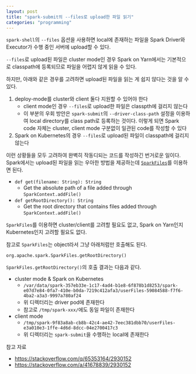 ```yaml
---
layout: post
title: "spark-submit의 --files로 upload한 파일 읽기"
categories: "programming"
---
```


`spark-shell`의 `--files` 옵션을 사용하면 local에 존재하는 파일을 Spark Driver와 Executor가 수행 중인 서버에 upload할 수 있다.

`--files`로 upload된 파일은 cluster mode인 경우 Spark on Yarn에서는 기본적으로 classpath에 등록되므로 파일을 어렵지 않게 읽을 수 있다.

하지만, 아래와 같은 경우를 고려하면 upload된 파일을 읽는 게 쉽지 않다는 것을 알 수 있다.

1. deploy-mode를 cluster와 client 둘다 지원할 수 있어야 한다
    - client mode인 경우 `--files`로 upload한 파일은 classpth에 걸리지 않는다
    - 이 부분의 우회 방안은 `spark-submit`의 `--driver-class-path` 설정을 이용하여 local directory를 class path로 등록하는 것이다. 이렇게 되면 Spark code 자체는 cluster, client mode 구분없이 일관된 code를 작성할 수 있다
1. Spark on Kubernetes의 경우 `--files`로 upload된 파일이 classpath에 걸리지 않는다

이런 상황들을 모두 고려하여 완벽히 작동디되는 코드를 작성하긴 번거로운 일이다. Spark에서는 upload된 파일을 읽는 우아한 방법을 제공하는데 [`SparkFiles`](http://spark.apache.org/docs/latest/api/scala/org/apache/spark/SparkFiles$.html)를 이용하면 된다.

- `def get(filename: String): String`
  - Get the absolute path of a file added through `SparkContext.addFile()`
- `def getRootDirectory(): String`
  - Get the root directory that contains files added through `SparkContext.addFile()`

`SparkFiles`를 이용하면 cluster/client를 고려할 필요도 없고, Spark on Yarn인지 Kubernetes인지 고려할 필요도 없다.

참고로 `SparkFiles`는 object라서 그냥 아래처럼만 호출해도 된다.

`org.apache.spark.SparkFiles.getRootDirectory()`

`SparkFiles.getRootDirectory()`의 호출 결과는 다음과 같다.

- cluster mode & Spark on Kubernetes
    - `/var/data/spark-357eb33e-1c17-4ad4-b1e8-6f878b1d8253/spark-e07d7e84-0fa7-410e-b0da-7219c412afa3/userFiles-59084588-f7f6-4ba2-a3a3-9997a780af24`
    - 위 디렉터리는 driver pod에 존재한다
    - 참고로 `/tmp/spark-xxx/`에도 동일 파일이 존재한다
- client mode
    - `/tmp/spark-9f83a8ab-cb8b-42c4-ae42-7eec381dbb70/userFiles-e3a010e3-1ffe-4d6d-8dcc-04e2700417c3`
    - 위 디렉터리는 `spark-submit`을 수행하는 local에 존재한다

참고 자료

- https://stackoverflow.com/q/65353164/2930152
- https://stackoverflow.com/a/41678839/2930152

